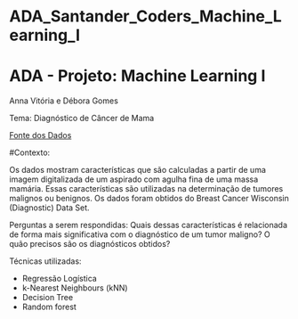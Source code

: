 # ADA_Santander_Coders_Machine_Learning_I

# ADA - Projeto: Machine Learning I

Anna Vitória e Débora Gomes

Tema: Diagnóstico de Câncer de Mama

[Fonte dos Dados](https://www.kaggle.com/datasets/shubamsumbria/breast-cancer-prediction)

#Contexto:

Os dados mostram características que são calculadas a partir de uma imagem digitalizada de um aspirado com agulha fina de uma massa mamária. Essas características são utilizadas na determinação de tumores malignos ou benignos. Os dados foram obtidos  do Breast Cancer Wisconsin (Diagnostic) Data Set.

Perguntas a serem respondidas:
Quais dessas características é relacionada de forma mais significativa com o diagnóstico de um tumor maligno?
O quão precisos são os diagnósticos obtidos?

Técnicas utilizadas:

- Regressão Logística
- k-Nearest Neighbours (kNN)
- Decision Tree
- Random forest
